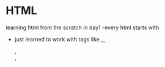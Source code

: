 # HTML
learning html from the scratch
in day1
   -every html starts with <!DOCTYPE HTML>
   - just learned to work with tags like <html>,<head>,<body>,<p>,<br>,<title>,<h1>,<h2>,<h3>,<h4>,<h5>,<h6>.
  
